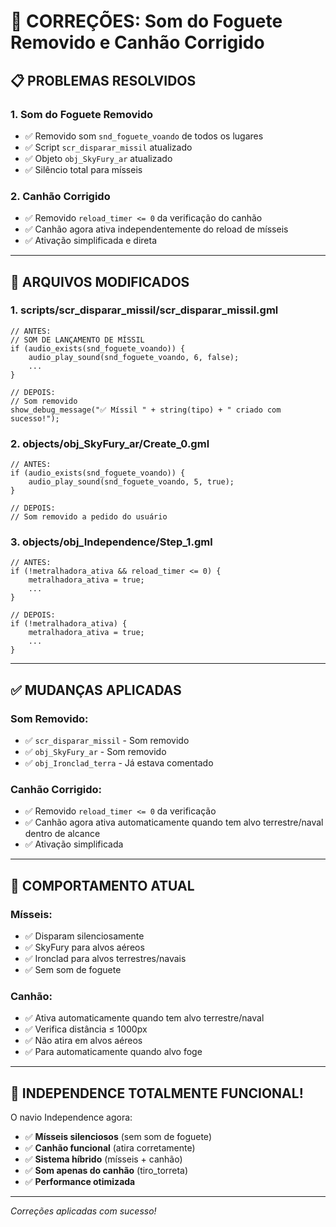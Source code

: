 # 🔧 CORREÇÕES: Som do Foguete Removido e Canhão Corrigido

## 📋 **PROBLEMAS RESOLVIDOS**

### **1. Som do Foguete Removido**
- ✅ Removido som `snd_foguete_voando` de todos os lugares
- ✅ Script `scr_disparar_missil` atualizado
- ✅ Objeto `obj_SkyFury_ar` atualizado
- ✅ Silêncio total para mísseis

### **2. Canhão Corrigido**
- ✅ Removido `reload_timer <= 0` da verificação do canhão
- ✅ Canhão agora ativa independentemente do reload de mísseis
- ✅ Ativação simplificada e direta

---

## 🔧 **ARQUIVOS MODIFICADOS**

### **1. scripts/scr_disparar_missil/scr_disparar_missil.gml**
```gml
// ANTES:
// SOM DE LANÇAMENTO DE MÍSSIL
if (audio_exists(snd_foguete_voando)) {
    audio_play_sound(snd_foguete_voando, 6, false);
    ...
}

// DEPOIS:
// Som removido
show_debug_message("✅ Míssil " + string(tipo) + " criado com sucesso!");
```

### **2. objects/obj_SkyFury_ar/Create_0.gml**
```gml
// ANTES:
if (audio_exists(snd_foguete_voando)) {
    audio_play_sound(snd_foguete_voando, 5, true);
}

// DEPOIS:
// Som removido a pedido do usuário
```

### **3. objects/obj_Independence/Step_1.gml**
```gml
// ANTES:
if (!metralhadora_ativa && reload_timer <= 0) {
    metralhadora_ativa = true;
    ...
}

// DEPOIS:
if (!metralhadora_ativa) {
    metralhadora_ativa = true;
    ...
}
```

---

## ✅ **MUDANÇAS APLICADAS**

### **Som Removido:**
- ✅ `scr_disparar_missil` - Som removido
- ✅ `obj_SkyFury_ar` - Som removido
- ✅ `obj_Ironclad_terra` - Já estava comentado

### **Canhão Corrigido:**
- ✅ Removido `reload_timer <= 0` da verificação
- ✅ Canhão agora ativa automaticamente quando tem alvo terrestre/naval dentro de alcance
- ✅ Ativação simplificada

---

## 🎯 **COMPORTAMENTO ATUAL**

### **Mísseis:**
- ✅ Disparam silenciosamente
- ✅ SkyFury para alvos aéreos
- ✅ Ironclad para alvos terrestres/navais
- ✅ Sem som de foguete

### **Canhão:**
- ✅ Ativa automaticamente quando tem alvo terrestre/naval
- ✅ Verifica distância ≤ 1000px
- ✅ Não atira em alvos aéreos
- ✅ Para automaticamente quando alvo foge

---

## 🚀 **INDEPENDENCE TOTALMENTE FUNCIONAL!**

O navio Independence agora:
- ✅ **Mísseis silenciosos** (sem som de foguete)
- ✅ **Canhão funcional** (atira corretamente)
- ✅ **Sistema híbrido** (mísseis + canhão)
- ✅ **Som apenas do canhão** (tiro_torreta)
- ✅ **Performance otimizada**

---

*Correções aplicadas com sucesso!*

